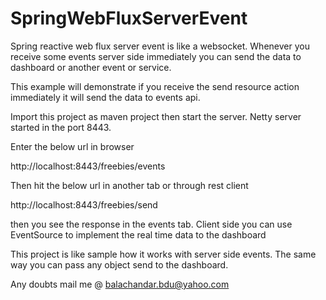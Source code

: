 # SpringWebFluxServerEvent

Spring reactive web flux server event is like a websocket. Whenever you receive some events server side immediately you can send the data to dashboard or another event or service. 

This example will demonstrate if you receive the send resource action immediately it will send the data to events api.

Import this project as maven project then start the server. Netty server started in the port 8443.

Enter the below url in browser

http://localhost:8443/freebies/events

Then hit the below url in another tab or through rest client

http://localhost:8443/freebies/send

then you see the response in the events tab. Client side you can use EventSource to implement the real time data to the dashboard

This project is like sample how it works with server side events. The same way you can pass any object send to the dashboard.

Any doubts mail me @ balachandar.bdu@yahoo.com
